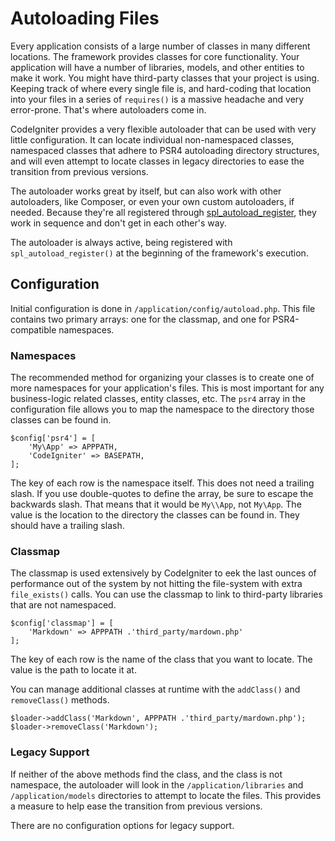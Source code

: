 # Autoloading Files

Every application consists of a large number of classes in many different locations. The framework provides classes for core functionality. Your application will have a number of libraries, models, and other entities to make it work. You might have third-party classes that your project is using. Keeping track of where every single file is, and hard-coding that location into your files in a series of `requires()` is a massive headache and very error-prone. That's where autoloaders come in.

CodeIgniter provides a very flexible autoloader that can be used with very little configuration. It can locate individual non-namespaced classes, namespaced classes that adhere to PSR4 autoloading directory structures, and will even attempt to locate classes in legacy directories to ease the transition from previous versions. 

The autoloader works great by itself, but can also work with other autoloaders, like Composer, or even your own custom autoloaders, if needed. Because they're all registered through [spl_autoload_register](http://php.net/manual/en/function.spl-autoload-register.php), they work in sequence and don't get in each other's way.

The autoloader is always active, being registered with `spl_autoload_register()` at the beginning of the framework's execution. 

## Configuration

Initial configuration is done in `/application/config/autoload.php`. This file contains two primary arrays: one for the classmap, and one for PSR4-compatible namespaces. 

### Namespaces
The recommended method for organizing your classes is to create one of more namespaces for your application's files. This is most important for any business-logic related classes, entity classes, etc. The `psr4` array in the configuration file allows you to map the namespace to the directory those classes can be found in. 

	$config['psr4'] = [
		'My\App' => APPPATH,
		'CodeIgniter' => BASEPATH,
	];

The key of each row is the namespace itself. This does not need a trailing slash. If you use double-quotes to define the array, be sure to escape the backwards slash. That means that it would be `My\\App`, not `My\App`. The value is the location to the directory the classes can be found in. They should have a trailing slash.

### Classmap
The classmap is used extensively by CodeIgniter to eek the last ounces of performance out of the system by not hitting the file-system with extra `file_exists()` calls. You can use the classmap to link to third-party libraries that are not namespaced. 

	$config['classmap'] = [
		'Markdown' => APPPATH .'third_party/mardown.php'
	];

The key of each row is the name of the class that you want to locate. The value is the path to locate it at.

You can manage additional classes at runtime with the `addClass()` and `removeClass()` methods. 

	$loader->addClass('Markdown', APPPATH .'third_party/mardown.php');
	$loader->removeClass('Markdown');

### Legacy Support
If neither of the above methods find the class, and the class is not namespace, the autoloader will look in the `/application/libraries` and `/application/models` directories to attempt to locate the files. This provides a measure to help ease the transition from previous versions. 

There are no configuration options for legacy support.
